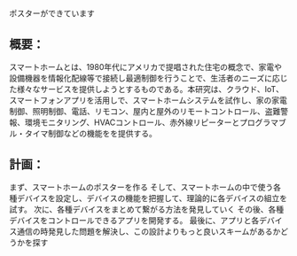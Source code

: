## 
ポスターができています
## 概要：
スマートホームとは、1980年代にアメリカで提唱された住宅の概念で、家電や設備機器を情報化配線等で接続し最適制御を行うことで、生活者のニーズに応じた様々なサービスを提供しようとするものである。本研究は、クラウド、IoT、スマートフォンアプリを活用しで、スマートホームシステムを試作し、家の家電制御、照明制御、電話、リモコン、屋内と屋外のリモートコントロール、盗難警報、環境モニタリング、HVACコントロール、赤外線リピーターとプログラマブル・タイマ制御などの機能をを提供する。
 
## 計画：
まず、スマートホームのポスターを作る
そして、スマートホームの中で使う各種デバイスを設定し、デバイスの機能を把握して、理論的に各デバイスの組立を試す。
次に、各種デバイスをまとめて繋がる方法を発見していく
その後、各種デバイスをコントロールできるアプリを開発する。
最後に、アプリと各デバイス通信の時発見した問題を解決し、この設計よりもっと良いスキームがあるかどうかを探す
